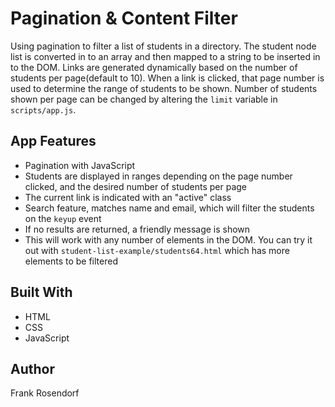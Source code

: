 # Pagination & Content Filter
Using pagination to filter a list of students in a directory. The student node list is converted in to an array and then mapped to a string to be inserted in to the DOM. Links are generated dynamically based on the number of students per page(default to 10). When a link is clicked, that page number is used to determine the range of students to be shown. Number of students shown per page can be changed by altering the ```limit``` variable in ```scripts/app.js```.

## App Features
* Pagination with JavaScript
* Students are displayed in ranges depending on the page number clicked, and the desired number of students per page
* The current link is indicated with an "active" class
* Search feature, matches name and email, which will filter the students on the ```keyup``` event
* If no results are returned, a friendly message is shown
* This will work with any number of elements in the DOM. You can try it out with ```student-list-example/students64.html``` which has more elements to be filtered

## Built With
* HTML
* CSS
* JavaScript

## Author 
Frank Rosendorf
